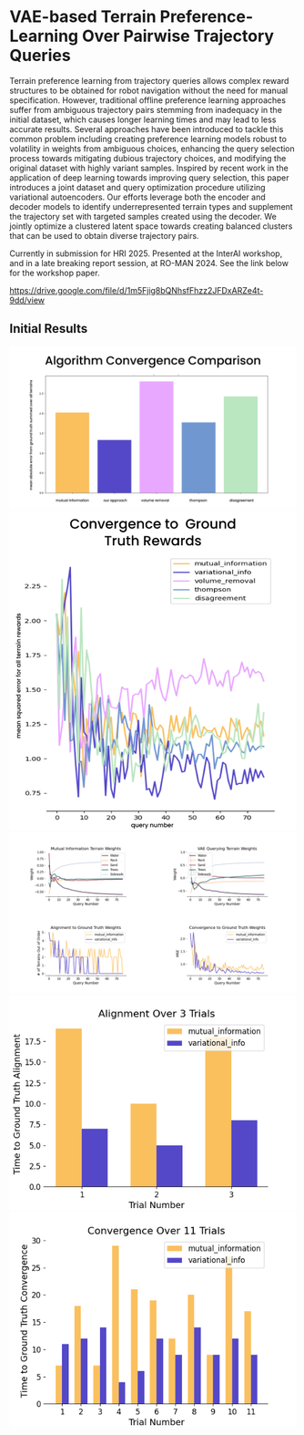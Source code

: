 # VAE-based Terrain Preference-Learning Over Pairwise Trajectory Queries


Terrain preference learning from trajectory queries allows complex reward structures to be obtained for robot navigation without the need for manual specification. However, traditional offline preference learning approaches suffer from ambiguous trajectory pairs stemming from inadequacy in the initial dataset, which causes longer learning times and may lead to less accurate results. Several approaches have been introduced to tackle this common problem including creating preference learning models robust to volatility in weights from ambiguous choices, enhancing the query selection process towards mitigating dubious trajectory choices, and modifying the original dataset with highly variant samples. Inspired by recent work in the application of deep learning towards improving query selection, this paper introduces a joint dataset and query optimization procedure utilizing variational autoencoders. Our efforts leverage both the encoder and decoder models to identify underrepresented terrain types and supplement the trajectory set with targeted samples created using the decoder. We jointly optimize a clustered latent space towards creating balanced clusters that can be used to obtain diverse trajectory pairs.  

Currently in submission for HRI 2025. Presented at the InterAI workshop, and in a late breaking report session, at RO-MAN 2024. See the link below for the workshop paper. 

https://drive.google.com/file/d/1m5Fjig8bQNhsfFhzz2JFDxARZe4t-9dd/view


## Initial Results

<img src="./src/VAE/results/medium algorithm convergence comparison 75 queries.png" alt="Convergence comparison for several algorithms over 75 queries; gives histogram of final convergence values for each algorithm, showing ours performed significantly better over the others" />

<img src="./src/VAE/results/medium convergence algorithm comparison 75 queries.png" alt="Convergence comparison for several algorithms over 75 queries; gives the convergence over time for all algorithms" />

<img src="./src/VAE/results/fixed/32_initial_trajectories_72_after_200_length_11200_epochs_75_queries.png" alt="75 Queries Mutual Information vs Our Approach" />


<img src="./src/VAE/results/alignment/10000_epochs_150_length_33_trajectory_set.png" alt="Alignment Comparisons Over 3 Trials" />

<img src="./src/VAE/results/convergence/11200_epochs_200_length_33_trajectory_set.png" alt="Convergence Comparison Over 11 Trials" />
